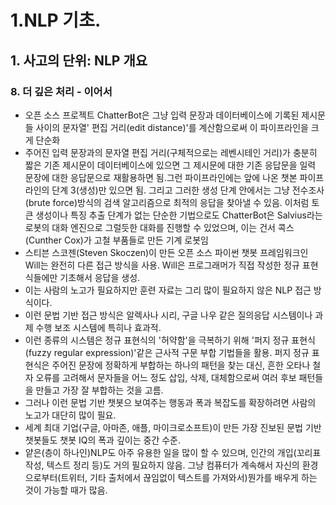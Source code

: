 # 1.NLP 기초.
## 1. 사고의 단위: NLP 개요
### 8. 더 깊은 처리 - 이어서
- 오픈 소스 프로젝트 ChatterBot은 그냥 입력 문장과 데이터베이스에 기록된 제시문들 사이의 문자열' 편집 거리(edit distance)'를 계산함으로써 이 파이프라인을 크게 단순화
- 주어진 입력 문장과의 문자열 편집 거리(구체적으로는 레벤시테인 거리)가 충분히 짧은 기존 제시문이 데이터베이스에 있으면 그 제시문에 대한 기존 응답문을 일력 문장에 대한 응답문으로 재활용하면 됨.그런 파이프라인에는 앞에 나온 챗본 파이프라인의 단계 3(생성)만 있으면 됨. 그리고 그러한 생성 단계 안에서는 그냥 전수조사(brute force)방식의 검색 알고리즘으로 최적의 응답을 찾아낼 수 있음. 이처럼 토큰 생성이나 특징 추출 단계가 없는 단순한 기법으로도 ChatterBot은 Salvius라는 로봇의 대화 엔진으로 그럴듯한 대화를 진행할 수 있었으며, 이는 건서 콕스(Cunther Cox)가 고철 부품들로 만든 기계 로봇임
- 스티븐 스코젠(Steven Skoczen)이 만든 오픈 소스 파이썬 챗봇 프레임워크인 Will는 완전히 다른 접근 방식을 사용. Will은 프로그래머가 직접 작성한 정규 표현식들에만 기초해서 응답을 생성.
- 이는 사람의 노고가 필요하지만 훈련 자료는 그리 많이 필요하지 않은 NLP 접근 방식이다.
- 이런 문법 기반 접근 방식은 알렉사나 시리, 구글 나우 같은 질의응답 시스템이나 과제 수행 보조 시스템에 특히나 효과적.
- 이런 종류의 시스템은 정규 표현식의 '허약함'을 극복하기 위해 '퍼지 정규 표현식(fuzzy regular expression)'같은 근사적 구문 부합 기법들을 활용. 퍼지 정규 표현식은 주어진 문장에 정확하게 부합하는 하나의 패턴을 찾는 대신, 흔한 오타나 철자 오류를 고려해서 문자들을 어느 정도 삽입, 삭제, 대체함으로써 여러 후보 패턴들을 만들고 가장 잘 부합하는 것을 고름.
- 그러나 이런 문법 기반 챗봇으 보여주는 행동과 폭과 복잡도를 확장하려면 사람의 노고가 대단히 많이 필요.
- 세계 최대 기업(구글, 아마존, 애플, 마이크로소프트)이 만든 가장 진보된 문법 기반 챗봇들도 챗봇 IQ의 폭과 깊이는 중간 수준.
- 얕은(층이 하나인)NLP도 아주 유용한 일을 많이 할 수 있으며, 인간의 개입(꼬리표 작성, 텍스트 정리 등)도 거의 필요하지 않음. 그냥 컴퓨터가 계속해서 자신의 환경으로부터(트위터, 기타 출처에서 끊임없이 텍스트를 가져와서)뭔가를 배우게 하는 것이 가능할 때가 많음.

